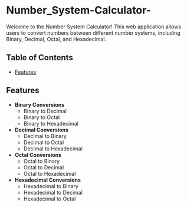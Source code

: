 # Number_System-Calculator-

Welcome to the Number System Calculator! This web application allows users to convert numbers between different number systems, including Binary, Decimal, Octal, and Hexadecimal. 

## Table of Contents

- [Features](#features)

## Features

- **Binary Conversions**
  - Binary to Decimal
  - Binary to Octal
  - Binary to Hexadecimal
- **Decimal Conversions**
  - Decimal to Binary
  - Decimal to Octal
  - Decimal to Hexadecimal
- **Octal Conversions**
  - Octal to Binary
  - Octal to Decimal
  - Octal to Hexadecimal
- **Hexadecimal Conversions**
  - Hexadecimal to Binary
  - Hexadecimal to Decimal
  - Hexadecimal to Octal
